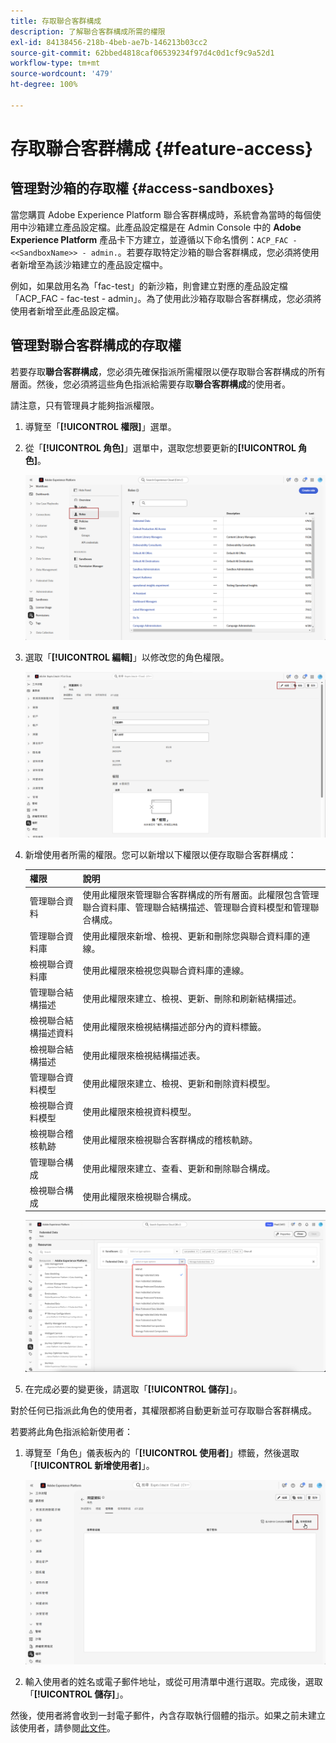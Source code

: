 ```yaml
---
title: 存取聯合客群構成
description: 了解聯合客群構成所需的權限
exl-id: 84138456-218b-4beb-ae7b-146213b03cc2
source-git-commit: 62bbed4818caf06539234f97d4c0d1cf9c9a52d1
workflow-type: tm+mt
source-wordcount: '479'
ht-degree: 100%

---
```


# 存取聯合客群構成 {#feature-access}

## 管理對沙箱的存取權 {#access-sandboxes}

當您購買 Adobe Experience Platform 聯合客群構成時，系統會為當時的每個使用中沙箱建立產品設定檔。此產品設定檔是在 Admin Console 中的 **Adobe Experience Platform** 產品卡下方建立，並遵循以下命名慣例：`ACP_FAC - <<SandboxName>> - admin.`。若要存取特定沙箱的聯合客群構成，您必須將使用者新增至為該沙箱建立的產品設定檔中。

例如，如果啟用名為「fac-test」的新沙箱，則會建立對應的產品設定檔「ACP_FAC - fac-test - admin」。為了使用此沙箱存取聯合客群構成，您必須將使用者新增至此產品設定檔。

## 管理對聯合客群構成的存取權

若要存取&#x200B;**聯合客群構成**，您必須先確保指派所需權限以便存取聯合客群構成的所有層面。然後，您必須將這些角色指派給需要存取&#x200B;**聯合客群構成**&#x200B;的使用者。

請注意，只有管理員才能夠指派權限。

1. 導覽至「**[!UICONTROL 權限]**」選單。

1. 從「**[!UICONTROL 角色]**」選單中，選取您想要更新的&#x200B;**[!UICONTROL 角色]**。

   ![](assets/access_fda_1.png)

1. 選取「**[!UICONTROL 編輯]**」以修改您的角色權限。

   ![](assets/access_fda_2.png)

1. 新增使用者所需的權限。您可以新增以下權限以便存取聯合客群構成：

   | 權限 | 說明 |
   | ---------- | ----------- |
   | 管理聯合資料 | 使用此權限來管理聯合客群構成的所有層面。此權限包含管理聯合資料庫、管理聯合結構描述、管理聯合資料模型和管理聯合構成。 |
   | 管理聯合資料庫 | 使用此權限來新增、檢視、更新和刪除您與聯合資料庫的連線。 |
   | 檢視聯合資料庫 | 使用此權限來檢視您與聯合資料庫的連線。 |
   | 管理聯合結構描述 | 使用此權限來建立、檢視、更新、刪除和刷新結構描述。 |
   | 檢視聯合結構描述資料 | 使用此權限來檢視結構描述部分內的資料標籤。 |
   | 檢視聯合結構描述 | 使用此權限來檢視結構描述表。 |
   | 管理聯合資料模型 | 使用此權限來建立、檢視、更新和刪除資料模型。 |
   | 檢視聯合資料模型 | 使用此權限來檢視資料模型。 |
   | 檢視聯合稽核軌跡 | 使用此權限來檢視聯合客群構成的稽核軌跡。 |
   | 管理聯合構成 | 使用此權限來建立、查看、更新和刪除聯合構成。 |
   | 檢視聯合構成 | 使用此權限來檢視聯合構成。 |

   ![](assets/permissions.png)

1. 在完成必要的變更後，請選取「**[!UICONTROL 儲存]**」。

對於任何已指派此角色的使用者，其權限都將自動更新並可存取聯合客群構成。

若要將此角色指派給新使用者：

1. 導覽至「角色」儀表板內的「**[!UICONTROL 使用者]**」標籤，然後選取「**[!UICONTROL 新增使用者]**」。

   ![](assets/access_fda_4.png)

1. 輸入使用者的姓名或電子郵件地址，或從可用清單中進行選取。完成後，選取「**[!UICONTROL 儲存]**」。

<!-- Alternatively, you can assign one of the pre-existing roles to the users, depending on what permissions they need. For more information on assigning pre-existing roles to a user, please read the [guide on managing users for a product profile](https://experienceleague.adobe.com/en/docs/experience-platform/access-control/ui/users).

| Role name | Permissions |
| --------- | ----------- |
| FAC Data Managers | <ul><li>Manage Federated Compositions</li><li>View Federated Databases</li><li>View Federated Schemas</li><li>View Federated Schema Data</li><li>View Federated Data Models</li></ul> |
| FAC Composition Managers | <ul><li>Manage Federated Compositions</li></ul> |
| FAC Administrators | <ul><li>Manage Federated Data</li></ul> | -->

然後，使用者將會收到一封電子郵件，內含存取執行個體的指示。如果之前未建立該使用者，請參閱[此文件](https://experienceleague.adobe.com/zh-hant/docs/experience-platform/access-control/abac/permissions-ui/users)。
